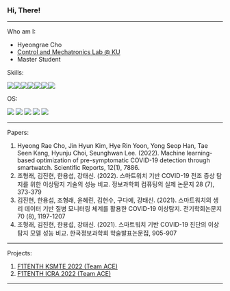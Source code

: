 ### Hi, There!
---
Who am I:

- Hyeongrae Cho
- [Control and Mechatronics Lab @ KU](http://cml.korea.ac.kr)
- Master Student

Skills:

<a> <img src="https://img.shields.io/badge/Python-3776AB?style=for-the-badge&logo=python&logoColor=white"/><img src="https://img.shields.io/badge/C-00599C?style=for-the-badge&logo=c&logoColor=white"/><img src="https://img.shields.io/badge/C%2B%2B-00599C?style=for-the-badge&logo=c%2B%2B&logoColor=white"/><img src="https://img.shields.io/badge/Kotlin-0095D5?&style=for-the-badge&logo=kotlin&logoColor=white"/><img src="https://img.shields.io/badge/PostgreSQL-316192?style=for-the-badge&logo=postgresql&logoColor=white"/><img src="https://img.shields.io/badge/ROS-22314E?style=flat-square&logo=ROS&logoColor=white"/><img src="https://img.shields.io/badge/Docker-2496ED?style=flat-square&logo=Docker&logoColor=white"/></a>

OS:

<a>
  <img src="https://img.shields.io/badge/Android-3DDC84?style=for-the-badge&logo=android&logoColor=white"/> 
  <img src="https://img.shields.io/badge/Linux-FCC624?style=for-the-badge&logo=linux&logoColor=black"/> 
  <img src="https://img.shields.io/badge/mac%20os-000000?style=for-the-badge&logo=apple&logoColor=white"/> 
  <img src="https://img.shields.io/badge/Ubuntu-E95420?style=for-the-badge&logo=ubuntu&logoColor=white"/> 
  <img src="https://img.shields.io/badge/-Wear%20OS-4285F4?style=for-the-badge&logo=wear-os&logoColor=white"/> 
  <img src=""/> 
</a>


---
Papers:

1. Hyeong Rae Cho, Jin Hyun Kim, Hye Rin Yoon, Yong Seop Han, Tae Seen Kang, Hyunju Choi, Seunghwan Lee. (2022). Machine learning-based optimization of pre-symptomatic COVID-19 detection through smartwatch. Scientific Reports, 12(1), 7886.
2. 조형래, 김진현, 한용섭, 강태신. (2022). 스마트워치 기반 COVID-19 전조 증상 탐지를 위한 이상탐지 기술의 성능 비교. 정보과학회 컴퓨팅의 실제 논문지 28 (7), 373-379
3. 김진현, 한용섭, 조형래, 윤혜린, 김현수, 구다예, 강태신. (2021). 스마트워치의 생리 데이터 기반 질병 모니터링 체계를 활용한 COVID-19 이상탐지. 전기학회논문지 70 (8), 1197-1207
4. 조형래, 김진현, 한용섭, 강태신. (2021). 스마트워치 기반 COVID-19 진단의 이상탐지 모델 성능 비교. 한국정보과학회 학술발표논문집, 905-907

---
Projects:

1. [F1TENTH KSMTE 2022 (Team ACE)](https://korea-race.f1tenth.org/)
2. [F1TENTH ICRA 2022 (Team ACE)](https://icra2022-race.f1tenth.org/)
---
